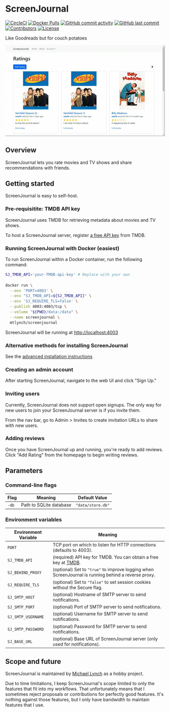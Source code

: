 # ScreenJournal

[![CircleCI](https://circleci.com/gh/mtlynch/screenjournal.svg?style=svg)](https://circleci.com/gh/mtlynch/screenjournal)
[![Docker Pulls](https://img.shields.io/docker/pulls/mtlynch/screenjournal.svg?maxAge=604800)](https://hub.docker.com/r/mtlynch/screenjournal/)
[![GitHub commit activity](https://img.shields.io/github/commit-activity/m/mtlynch/screenjournal)](https://github.com/mtlynch/screenjournal/commits/master)
[![GitHub last commit](https://img.shields.io/github/last-commit/mtlynch/screenjournal)](https://github.com/mtlynch/screenjournal/commits/master)
[![Contributors](https://img.shields.io/github/contributors/mtlynch/screenjournal)](https://github.com/mtlynch/screenjournal/graphs/contributors)
[![License](http://img.shields.io/:license-agpl-blue.svg?style=flat-square)](LICENSE)

Like Goodreads but for couch potatoes

![Animated demo of ScreenJournal](docs/assets/screenjournal-demo.webp)

## Overview

ScreenJournal lets you rate movies and TV shows and share recommendations with friends.

## Getting started

ScreenJournal is easy to self-host.

### Pre-requisitite: TMDB API key

ScreenJournal uses TMDB for retrieving metadata about movies and TV shows.

To host a ScreenJournal server, register [a free API key](https://www.themoviedb.org/documentation/api) from TMDB.

### Running ScreenJournal with Docker (easiest)

To run ScreenJournal within a Docker container, run the following command:

```bash
SJ_TMDB_API='your-TMDB-api-key' # Replace with your own

docker run \
  --env 'PORT=4003' \
  --env "SJ_TMDB_API=${SJ_TMDB_API}" \
  --env 'SJ_REQUIRE_TLS=false' \
  --publish 4003:4003/tcp \
  --volume "${PWD}/data:/data" \
  --name screenjournal \
  mtlynch/screenjournal
```

ScreenJournal will be running at <http://localhost:4003>

### Alternative methods for installing ScreenJournal

See the [advanced installation instructions](docs/advanced-installation.md)

### Creating an admin account

After starting ScreenJournal, navigate to the web UI and click "Sign Up."

### Inviting users

Currently, ScreenJournal does not support open signups. The only way for new users to join your ScreenJournal server is if you invite them.

From the nav bar, go to Admin > Invites to create invitation URLs to share with new users.

### Adding reviews

Once you have ScreenJournal up and running, you're ready to add reviews. Click "Add Rating" from the homepage to begin writing reviews.

## Parameters

### Command-line flags

| Flag  | Meaning                 | Default Value     |
| ----- | ----------------------- | ----------------- |
| `-db` | Path to SQLite database | `"data/store.db"` |

### Environment variables

| Environment Variable | Meaning                                                                                                         |
| -------------------- | --------------------------------------------------------------------------------------------------------------- |
| `PORT`               | TCP port on which to listen for HTTP connections (defaults to 4003).                                            |
| `SJ_TMDB_API`        | (required) API key for TMDB. You can obtain a free key at [TMDB](https://www.themoviedb.org/documentation/api). |
| `SJ_BEHIND_PROXY`    | (optional) Set to `"true"` to improve logging when ScreenJournal is running behind a reverse proxy.             |
| `SJ_REQUIRE_TLS`     | (optional) Set to `"false"` to set session cookies without the Secure flag.                                     |
| `SJ_SMTP_HOST`       | (optional) Hostname of SMTP server to send notifications.                                                       |
| `SJ_SMTP_PORT`       | (optional) Port of SMTP server to send notifications.                                                           |
| `SJ_SMTP_USERNAME`   | (optional) Username for SMTP server to send notifications.                                                      |
| `SJ_SMTP_PASSWORD`   | (optional) Password for SMTP server to send notifications.                                                      |
| `SJ_BASE_URL`        | (optional) Base URL of ScreenJournal server (only used for notifications).                                      |

## Scope and future

ScreenJournal is maintained by [Michael Lynch](https://mtlynch.io) as a hobby project.

Due to time limitations, I keep ScreenJournal's scope limited to only the features that fit into my workflows. That unfortunately means that I sometimes reject proposals or contributions for perfectly good features. It's nothing against those features, but I only have bandwidth to maintain features that I use.
